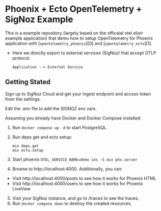 # Phoenix + Ecto OpenTelemetry + SigNoz Example

This is a example repository (largely based on the officaial otel elixir example application) that demo how to setup OpenTelemetry for Phoenix application
with [`opentelemetry_phoenix`][0] and [`opentelemetry_ecto`][1].

- Here we directly export to external services (SigNoz) that accept OTLP protocol.
  ```
  Application --> External Service
  ```

## Getting Stated

Sign up to SigNoz Cloud and get your ingest endpoint and access token from the settings.

Edit the .env file to add the SIGNOZ env vars.

Assuming you already have Docker and Docker Compose installed:

1. Run `docker compose up -d` to start PostgreSQL.
2. Run deps get and ecto setup:
   ```
   mix deps.get
   mix ecto.setup
   ```
3. Start phoenix `OTEL_SERVICE_NAME=demo iex -S mix phx.server`

4. Browse to http://localhost:4000. Additionally, you can:

- Visit http://localhost:4000/posts to see how it works for Phoenix HTML
- Visit http://localhost:4000/users to see how it works for Phoenix LiveView

5. Visit your SigNoz instance, and go to /traces to see the traces.
6. Run `docker compose down` to destroy the created resources.
